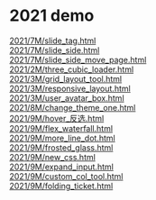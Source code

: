 # 2021 demo

[2021/7M/slide_tag.html](https://www.adba.club/CSS-Inspired-Factory/2021/7M/slide_tag.html) <br/>[2021/7M/slide_side.html](https://www.adba.club/CSS-Inspired-Factory/2021/7M/slide_side.html) <br/>[2021/7M/slide_side_move_page.html](https://www.adba.club/CSS-Inspired-Factory/2021/7M/slide_side_move_page.html) <br/>[2021/2M/three_cubic_loader.html](https://www.adba.club/CSS-Inspired-Factory/2021/2M/three_cubic_loader.html) <br/>[2021/3M/grid_layout_tool.html](https://www.adba.club/CSS-Inspired-Factory/2021/3M/grid_layout_tool.html) <br/>[2021/3M/responsive_layout.html](https://www.adba.club/CSS-Inspired-Factory/2021/3M/responsive_layout.html) <br/>[2021/3M/user_avatar_box.html](https://www.adba.club/CSS-Inspired-Factory/2021/3M/user_avatar_box.html) <br/> [2021/8M/change_theme_one.html](https://www.adba.club/CSS-Inspired-Factory/2021/8M/change_theme_one.html) <br/>[2021/9M/hover\_反选.html](https://www.adba.club/CSS-Inspired-Factory/2021/9M/hover_反选.html) <br/>[2021/9M/flex_waterfall.html](https://www.adba.club/CSS-Inspired-Factory/2021/9M/flex_waterfall.html) <br/>[2021/9M/more_line_dot.html](https://www.adba.club/CSS-Inspired-Factory/2021/9M/more_line_dot.html) <br/>[2021/9M/frosted_glass.html](https://www.adba.club/CSS-Inspired-Factory/2021/9M/frosted_glass.html) <br/>[2021/9M/new_css.html](https://www.adba.club/CSS-Inspired-Factory/2021/9M/new_css.html) <br/>[2021/9M/expand_input.html](https://www.adba.club/CSS-Inspired-Factory/2021/9M/expand_input.html) <br/>[2021/9M/custom_col_tool.html](https://www.adba.club/CSS-Inspired-Factory/2021/9M/custom_col_tool.html) <br/>
[2021/9M/folding_ticket.html](https://www.adba.club/CSS-Inspired-Factory/2021/9M/folding_ticket.html) <br/>
